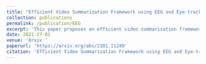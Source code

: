```yaml
---
title: "Efficient Video Summarization Framework using EEG and Eye-tracking Signals"
collection: publications
permalink: /publication/EEG
excerpt: 'This paper proposes an efficient video summarization framework that will give a gist of the entire video in a few key-frames or video skims. Existing video summarization frameworks are based on algorithms that utilize computer vision low-level feature extraction or high-level domain level extraction. However, being the ultimate user of the summarized video, humans remain the most neglected aspect. Therefore, the proposed paper considers human's role in summarization and introduces human visual attention-based summarization techniques. To understand human attention behavior, we have designed and performed experiments with human participants using electroencephalogram (EEG) and eye-tracking technology. The EEG and eye-tracking data obtained from the experimentation are processed simultaneously and used to segment frames containing useful information from a considerable video volume. Thus, the frame segmentation primarily relies on the cognitive judgments of human beings. Using our approach, a video is summarized by 96.5% while maintaining higher precision and high recall factors. The comparison with the state-of-the-art techniques demonstrates that the proposed approach yields ceiling-level performance with reduced computational cost in summarising the videos.'
date: 2021-27-01
venue: 'Arxiv '
paperurl: 'https://arxiv.org/abs/2101.11249'
citation: 'Efficient Video Summarization Framework using EEG and Eye-tracking Signals,SS Bezugam, S Majumdar, C Ralekar, TK Gandhi - arXiv preprint arXiv:2101.11249, 2021'
---
```

